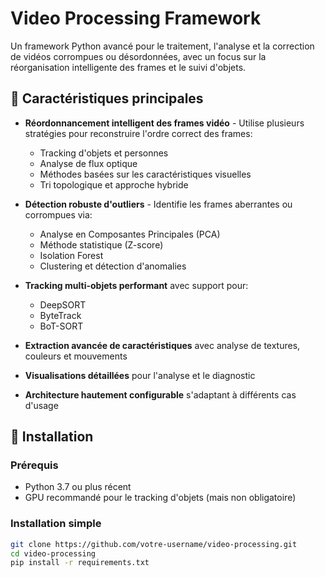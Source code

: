 # Video Processing Framework

Un framework Python avancé pour le traitement, l'analyse et la correction de vidéos corrompues ou désordonnées, avec un focus sur la réorganisation intelligente des frames et le suivi d'objets.


## 🌟 Caractéristiques principales

- **Réordonnancement intelligent des frames vidéo** - Utilise plusieurs stratégies pour reconstruire l'ordre correct des frames:
  - Tracking d'objets et personnes
  - Analyse de flux optique 
  - Méthodes basées sur les caractéristiques visuelles
  - Tri topologique et approche hybride

- **Détection robuste d'outliers** - Identifie les frames aberrantes ou corrompues via:
  - Analyse en Composantes Principales (PCA)
  - Méthode statistique (Z-score)
  - Isolation Forest
  - Clustering et détection d'anomalies

- **Tracking multi-objets performant** avec support pour:
  - DeepSORT
  - ByteTrack
  - BoT-SORT

- **Extraction avancée de caractéristiques** avec analyse de textures, couleurs et mouvements

- **Visualisations détaillées** pour l'analyse et le diagnostic

- **Architecture hautement configurable** s'adaptant à différents cas d'usage

## 🔧 Installation

### Prérequis
- Python 3.7 ou plus récent
- GPU recommandé pour le tracking d'objets (mais non obligatoire)

### Installation simple
```bash
git clone https://github.com/votre-username/video-processing.git
cd video-processing
pip install -r requirements.txt
